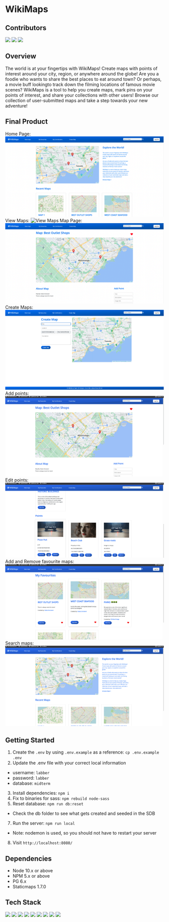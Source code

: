 WikiMaps
=========

## Contributors

[<img src='https://img.shields.io/badge/Github-Zara-blue?style=flat-square&logo=github'>](https://github.com/ZaraAhKhan)
[<img src='https://img.shields.io/badge/Github-David-blue?style=flat-square&logo=github'>](https://github.com/d33zhou)
[<img src='https://img.shields.io/badge/Github-Chris-blue?style=flat-square&logo=github'>](https://github.com/chrislopesdev)

## Overview

The world is at your fingertips with WikiMaps! Create maps with points of interest around your city,
region, or anywhere around the globe!
Are you a foodie who wants to share the best places to eat around town? Or perhaps, a movie buff lookingto track down the filming locations of famous movie scenes?
WikiMaps is a tool to help you create maps, mark pins on your points of interest, and share your
collections with other users! Browse our collection of user-submitted maps and take a step towards your new adventure!

## Final Product

Home Page:
![Home Page](./docs/screenshots/home_page.png)
View Maps:
![View Maps](./docs/screenshots/view_maps.gif)
Map Page:
![Map Page](./docs/screenshots/map_page.png)
Create Maps:
![Create Maps](./docs/screenshots/create_map.png)
Add points:
![Add points](./docs/screenshots/add_points.gif)
Edit points:
![Edit points](./docs/screenshots/edit_points.gif)
Add and Remove favourite maps:
![Add favourites](./docs/screenshots/add_favourites.gif)
Search maps:
![Add points](./docs/screenshots/search_maps.gif)

## Getting Started

1. Create the `.env` by using `.env.example` as a reference: `cp .env.example .env`
2. Update the .env file with your correct local information 
  - username: `labber` 
  - password: `labber` 
  - database: `midterm`
3. Install dependencies: `npm i`
4. Fix to binaries for sass: `npm rebuild node-sass`
5. Reset database: `npm run db:reset`
  - Check the db folder to see what gets created and seeded in the SDB
7. Run the server: `npm run local`
  - Note: nodemon is used, so you should not have to restart your server
8. Visit `http://localhost:8080/`

## Dependencies

- Node 10.x or above
- NPM 5.x or above
- PG 6.x
- Staticmaps 1.7.0

## Tech Stack

![](https://img.shields.io/badge/Editor-VS%20Code-blue?style=flat-square&logo=visualstudiocode)
![](https://img.shields.io/badge/Communication-Discord-blue?style=flat-square&logo=discord)
![](https://img.shields.io/badge/Back%20End-NodeJs-blue?style=flat-square&logo=nodedotjs)
![](https://img.shields.io/badge/Back%20End-Express-blue?style=flat-square&logo=express)
![](https://img.shields.io/badge/Database-PostreSQL-blue?style=flat-square&logo=postgresql)
![](https://img.shields.io/badge/Language-Javascript-blue?style=flat-square&logo=javascript)
![](https://img.shields.io/badge/Language-HTML-blue?style=flat-square&logo=html5)
![](https://img.shields.io/badge/Language-SCSS-blue?style=flat-square&logo=sass) 
![](https://img.shields.io/badge/Library-jQuery-blue?style=flat-square&logo=jquery)


